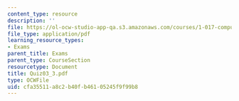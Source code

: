 ```yaml
---
content_type: resource
description: ''
file: https://ol-ocw-studio-app-qa.s3.amazonaws.com/courses/1-017-computing-and-data-analysis-for-environmental-applications-fall-2003/cfa35511a8c2b40fb46105245f9f99b8_Quiz03_3.pdf
file_type: application/pdf
learning_resource_types:
- Exams
parent_title: Exams
parent_type: CourseSection
resourcetype: Document
title: Quiz03_3.pdf
type: OCWFile
uid: cfa35511-a8c2-b40f-b461-05245f9f99b8
---
```

